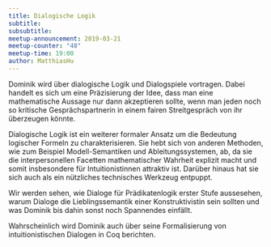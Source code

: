 ```yaml
---
title: Dialogische Logik
subtitle:
subsubtitle: 
meetup-announcement: 2019-03-21
meetup-counter: "48"
meetup-time: 19:00
author: MatthiasHu
---
```


Dominik wird über dialogische Logik und Dialogspiele vortragen.
Dabei handelt es sich um eine Präzisierung der Idee,
dass man eine mathematische Aussage nur dann akzeptieren sollte,
wenn man jeden noch so kritische Gesprächspartnerin
in einem fairen Streitgespräch von ihr überzeugen könnte.

Dialogische Logik ist ein weiterer formaler Ansatz um die Bedeutung 
logischer Formeln zu charakterisieren. Sie hebt sich von anderen 
Methoden, wie zum Beispiel Modell-Semantiken und Ableitungssystemen, ab, 
da sie die interpersonellen Facetten mathematischer Wahrheit explizit 
macht und somit insbesondere für Intuitionistinnen attraktiv ist. Darüber 
hinaus hat sie sich auch als ein nützliches technisches Werkzeug entpuppt.

Wir werden sehen, wie Dialoge für Prädikatenlogik erster Stufe 
aussesehen, warum Dialoge die Lieblingssemantik einer Konstruktivistin 
sein sollten und was Dominik bis dahin sonst noch Spannendes einfällt.

Wahrscheinlich wird Dominik auch über seine Formalisierung von
intuitionistischen Dialogen in Coq berichten.
